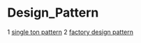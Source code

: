 # Design_Pattern
1 [single ton pattern](https://github.com/ManojLL/Design_Pattern/tree/main/designPatterns/src/singleTonPattern)
2 [factory design pattern](https://github.com/ManojLL/Design_Pattern/tree/main/designPatterns/src/factory_design_patern)
